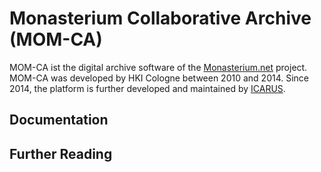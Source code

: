 Monasterium Collaborative Archive (MOM-CA)
======
MOM-CA ist the digital archive software of the [Monasterium.net](http://www.monasterium.net) project. MOM-CA was developed by HKI Cologne between 2010 and 2014. Since 2014, the platform is further developed and maintained by [ICARUS](https://github.com/icaruseu/mom-ca).

## Documentation
## Further Reading
